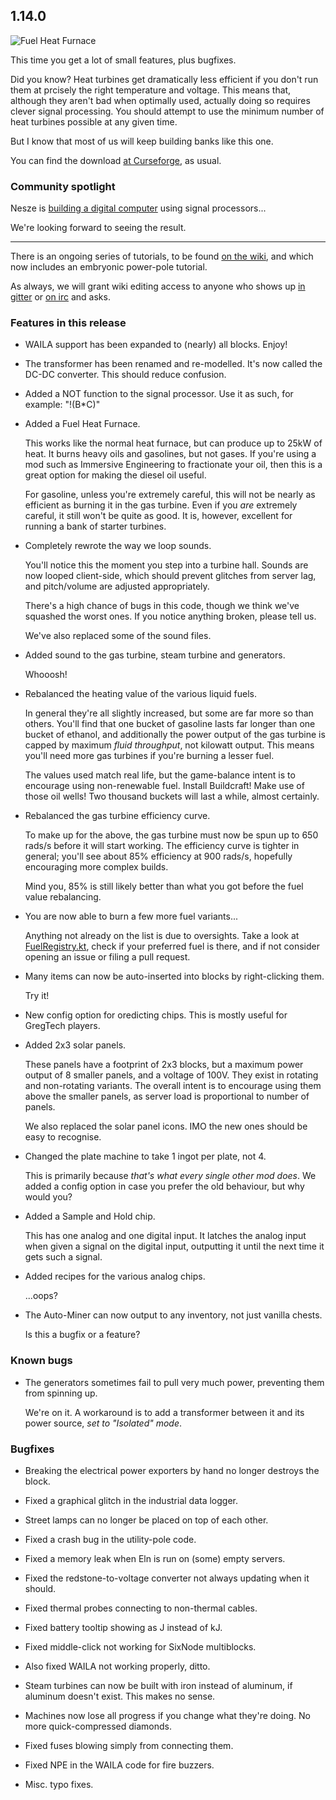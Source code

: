 ## 1.14.0

![Fuel Heat Furnace](https://i.imgur.com/BaaoHiY.png)

This time you get a lot of small features, plus bugfixes.

Did you know? Heat turbines get dramatically less efficient if you don't run
them at prcisely the right temperature and voltage. This means that, although
they aren't bad when optimally used, actually doing so requires clever signal
processing. You should attempt to use the minimum number of heat turbines
possible at any given time.

But I know that most of us will keep building banks like this one.

You can find the download
[at Curseforge](https://minecraft.curseforge.com/projects/electrical-age), as
usual.

### Community spotlight

Nesze is [building a digital computer](https://puu.sh/tL65Y/ed5af7c4ee.png)
using signal processors...

We're looking forward to seeing the result.

---

There is an ongoing series of tutorials, to be found
[on the wiki](https://wiki.electrical-age.net/index.php?title=Examples), and
which now includes an embryonic power-pole tutorial.

As always, we will grant wiki editing access to anyone who shows up
[in gitter](https://gitter.im/Electrical-Age/Support) or
[on irc](https://qchat.rizon.net/?channels=electricalage) and asks.

### Features in this release

- WAILA support has been expanded to (nearly) all blocks. Enjoy!

- The transformer has been renamed and re-modelled. It's now called the DC-DC
  converter. This should reduce confusion.
  
- Added a NOT function to the signal processor.
  Use it as such, for example: "!(B*C)"

- Added a Fuel Heat Furnace.

  This works like the normal heat furnace, but can produce up to 25kW of
  heat. It burns heavy oils and gasolines, but not gases. If you're using a mod
  such as Immersive Engineering to fractionate your oil, then this is a great
  option for making the diesel oil useful.
  
  For gasoline, unless you're extremely careful, this will not be nearly as
  efficient as burning it in the gas turbine. Even if you *are* extremely
  careful, it still won't be quite as good. It is, however, excellent for
  running a bank of starter turbines.
  
- Completely rewrote the way we loop sounds.

  You'll notice this the moment you step into a turbine hall. Sounds are now
  looped client-side, which should prevent glitches from server lag, and
  pitch/volume are adjusted appropriately.
  
  There's a high chance of bugs in this code, though we think we've squashed the
  worst ones. If you notice anything broken, please tell us.
  
  We've also replaced some of the sound files.
  
- Added sound to the gas turbine, steam turbine and generators.

  Whooosh!
  
- Rebalanced the heating value of the various liquid fuels.

  In general they're all slightly increased, but some are far more so than
  others. You'll find that one bucket of gasoline lasts far longer than one
  bucket of ethanol, and additionally the power output of the gas turbine is
  capped by maximum *fluid throughput*, not kilowatt output. This means you'll
  need more gas turbines if you're burning a lesser fuel.
  
  The values used match real life, but the game-balance intent is to encourage
  using non-renewable fuel. Install Buildcraft! Make use of those oil wells! Two
  thousand buckets will last a while, almost certainly.
  
- Rebalanced the gas turbine efficiency curve.

  To make up for the above, the gas turbine must now be spun up to 650 rads/s
  before it will start working. The efficiency curve is tighter in general;
  you'll see about 85% efficiency at 900 rads/s, hopefully encouraging more
  complex builds.
  
  Mind you, 85% is still likely better than what you got before the fuel value
  rebalancing.
  
- You are now able to burn a few more fuel variants...

  Anything not already on the list is due to oversights. Take a look at
  [FuelRegistry.kt](https://github.com/Electrical-Age/ElectricalAge/blob/3e7db53eac084b4f2770139949630d01f72a8767/src/main/java/mods/eln/fluid/FuelRegistry.kt),
  check if your preferred fuel is there, and if not consider opening an issue or
  filing a pull request.
  
- Many items can now be auto-inserted into blocks by right-clicking them.

  Try it!

- New config option for oredicting chips. This is mostly useful for GregTech players.

- Added 2x3 solar panels.

  These panels have a footprint of 2x3 blocks, but a maximum power output of 8
  smaller panels, and a voltage of 100V. They exist in rotating and non-rotating
  variants. The overall intent is to encourage using them above the smaller
  panels, as server load is proportional to number of panels.
  
  We also replaced the solar panel icons. IMO the new ones should be easy to
  recognise.

- Changed the plate machine to take 1 ingot per plate, not 4.

  This is primarily because *that's what every single other mod does*. We added
  a config option in case you prefer the old behaviour, but why would you?
  
- Added a Sample and Hold chip.

  This has one analog and one digital input. It latches the analog input when
  given a signal on the digital input, outputting it until the next time it gets
  such a signal.
  
- Added recipes for the various analog chips.

  ...oops?
  
- The Auto-Miner can now output to any inventory, not just vanilla chests.

  Is this a bugfix or a feature?


### Known bugs

- The generators sometimes fail to pull very much power, preventing them from
  spinning up.
  
  We're on it. A workaround is to add a transformer between it and its power
  source, *set to "Isolated" mode*.
  
### Bugfixes

- Breaking the electrical power exporters by hand no longer destroys the block.

- Fixed a graphical glitch in the industrial data logger.

- Street lamps can no longer be placed on top of each other.

- Fixed a crash bug in the utility-pole code.

- Fixed a memory leak when Eln is run on (some) empty servers.

- Fixed the redstone-to-voltage converter not always updating when it should.

- Fixed thermal probes connecting to non-thermal cables.

- Fixed battery tooltip showing as J instead of kJ.

- Fixed middle-click not working for SixNode multiblocks.

- Also fixed WAILA not working properly, ditto.

- Steam turbines can now be built with iron instead of aluminum, if aluminum doesn't exist. This makes no sense.

- Machines now lose all progress if you change what they're doing. No more quick-compressed diamonds.

- Fixed fuses blowing simply from connecting them.

- Fixed NPE in the WAILA code for fire buzzers.

- Misc. typo fixes.
